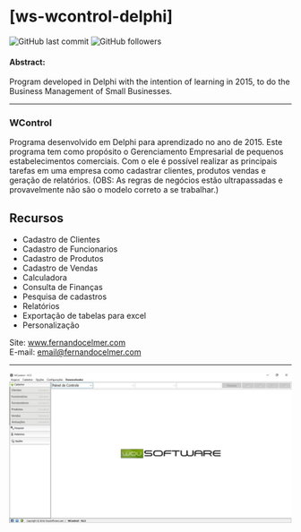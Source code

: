 # [ws-wcontrol-delphi]

![GitHub last commit](https://img.shields.io/github/last-commit/FernandoCelmer/ws-wcontrol-delphi) ![GitHub followers](https://img.shields.io/github/followers/FernandoCelmer?label=Fernando%20Celmer&style=social)

#### Abstract:
Program developed in Delphi with the intention of learning in 2015, to do the Business Management of Small Businesses.
___
### WControl
Programa desenvolvido em Delphi para aprendizado no ano de 2015. Este programa tem como propósito o Gerenciamento Empresarial de pequenos estabelecimentos comerciais. Com o ele é possível realizar as principais tarefas em uma empresa como cadastrar clientes, produtos vendas e geração de relatórios. (OBS: As regras de negócios estão ultrapassadas e provavelmente não são o modelo correto a se trabalhar.)

## Recursos
- Cadastro de Clientes</br>
- Cadastro de Funcionarios</br>
- Cadastro de Produtos</br>
- Cadastro de Vendas</br>
- Calculadora</br>
- Consulta de Finanças</br>
- Pesquisa de cadastros</br>
- Relatórios</br>
- Exportação de tabelas para excel</br>
- Personalização</br>

Site: www.fernandocelmer.com
</br>
E-mail: email@fernandocelmer.com
________________________________
<p>
<img src="https://github.com/FernandoCelmer/ws-wcontrol-delphi/blob/master/Design/Screns/ws-wcontrol-v25-02.jpg?raw=true"/>
